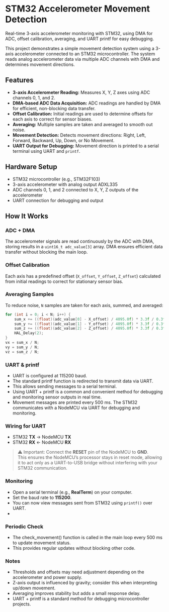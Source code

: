 # STM32 Accelerometer Movement Detection
Real-time 3-axis accelerometer monitoring with STM32, using DMA for ADC, offset calibration, averaging, and UART printf for easy debugging.

This project demonstrates a simple movement detection system using a 3-axis accelerometer connected to an STM32 microcontroller. The system reads analog accelerometer data via multiple ADC channels with DMA and determines movement directions.

## Features

- **3-axis Accelerometer Reading:** Measures X, Y, Z axes using ADC channels 0, 1, and 2.
- **DMA-based ADC Data Acquisition:** ADC readings are handled by DMA for efficient, non-blocking data transfer.
- **Offset Calibration:** Initial readings are used to determine offsets for each axis to correct for sensor biases.
- **Averaging:** Multiple samples are taken and averaged to smooth out noise.
- **Movement Detection:** Detects movement directions: Right, Left, Forward, Backward, Up, Down, or No Movement.
- **UART Output for Debugging:** Movement direction is printed to a serial terminal using UART and `printf`.

## Hardware Setup

- STM32 microcontroller (e.g., STM32F103)
- 3-axis accelerometer with analog output ADXL335
- ADC channels 0, 1, and 2 connected to X, Y, Z outputs of the accelerometer
- UART connection for debugging and output

## How It Works

### ADC + DMA
The accelerometer signals are read continuously by the ADC with DMA, storing results in a `uint16_t adc_value[3]` array. DMA ensures efficient data transfer without blocking the main loop.

### Offset Calibration
Each axis has a predefined offset (`X_offset`, `Y_offset`, `Z_offset`) calculated from initial readings to correct for stationary sensor bias.

### Averaging Samples
To reduce noise, `N` samples are taken for each axis, summed, and averaged:
```c
for (int i = 0; i < N; i++) {
    sum_x += ((float)(adc_value[0] - X_offset) / 4095.0f) * 3.3f / 0.3f;
    sum_y += ((float)(adc_value[1] - Y_offset) / 4095.0f) * 3.3f / 0.3f;
    sum_z += ((float)(adc_value[2] - Z_offset) / 4095.0f) * 3.3f / 0.3f;
    HAL_Delay(2);
}
vx = sum_x / N;
vy = sum_y / N;
vz = sum_z / N;
```
### UART & printf
- UART is configured at 115200 baud.
- The standard printf function is redirected to transmit data via UART.
- This allows sending messages to a serial terminal.
- Using UART + printf is a common and convenient method for debugging and monitoring sensor outputs in real time.
- Movement messages are printed every 500 ms.
The STM32 communicates with a NodeMCU via UART for debugging and monitoring.

### Wiring for UART

- STM32 **TX** → NodeMCU **TX**  
- STM32 **RX** ← NodeMCU **RX**  

> ⚠️ Important: Connect the **RESET** pin of the NodeMCU to **GND**.  
> This ensures the NodeMCU’s processor stays in reset mode, allowing it to act only as a UART-to-USB bridge without interfering with your STM32 communication.

### Monitoring

- Open a serial terminal (e.g., **RealTerm**) on your computer.  
- Set the baud rate to **115200**.  
- You can now view messages sent from STM32 using `printf()` over UART.
- 
### Periodic Check
- The check_movement() function is called in the main loop every 500 ms to update movement status.
- This provides regular updates without blocking other code.

### Notes
- Thresholds and offsets may need adjustment depending on the accelerometer and power supply.
- Z-axis output is influenced by gravity; consider this when interpreting up/down movement.
- Averaging improves stability but adds a small response delay.
- UART + printf is a standard method for debugging microcontroller projects.
